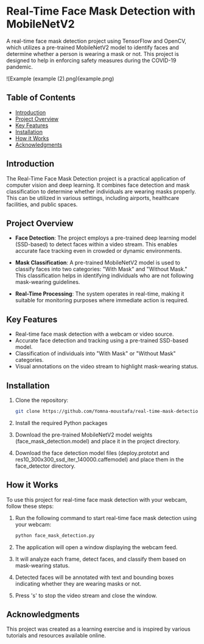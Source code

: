 # Real-Time Face Mask Detection with MobileNetV2

A real-time face mask detection project using TensorFlow and OpenCV, which utilizes a pre-trained MobileNetV2 model to identify faces and determine whether a person is wearing a mask or not. This project is designed to help in enforcing safety measures during the COVID-19 pandemic.

![Example (example (2).png)(example.png)

## Table of Contents

- [Introduction](#introduction)
- [Project Overview](#project-overview)
- [Key Features](#key-features)
- [Installation](#installation)
- [How it Works](#how-it-works)
- [Acknowledgments](#acknowledgments)

## Introduction

The Real-Time Face Mask Detection project is a practical application of computer vision and deep learning. It combines face detection and mask classification to determine whether individuals are wearing masks properly. This can be utilized in various settings, including airports, healthcare facilities, and public spaces.

## Project Overview

- **Face Detection**: The project employs a pre-trained deep learning model (SSD-based) to detect faces within a video stream. This enables accurate face tracking even in crowded or dynamic environments.

- **Mask Classification**: A pre-trained MobileNetV2 model is used to classify faces into two categories: "With Mask" and "Without Mask." This classification helps in identifying individuals who are not following mask-wearing guidelines.

- **Real-Time Processing**: The system operates in real-time, making it suitable for monitoring purposes where immediate action is required.

## Key Features

- Real-time face mask detection with a webcam or video source.
- Accurate face detection and tracking using a pre-trained SSD-based model.
- Classification of individuals into "With Mask" or "Without Mask" categories.
- Visual annotations on the video stream to highlight mask-wearing status.

## Installation

1. Clone the repository:

   ```bash
   git clone https://github.com/Yomna-moustafa/real-time-mask-detection.git
2. Install the required Python packages   
3. Download the pre-trained MobileNetV2 model weights (face_mask_detection.model) and place it in the project directory.
4. Download the face detection model files (deploy.prototxt and res10_300x300_ssd_iter_140000.caffemodel) and place them in the face_detector directory.

## How it Works

To use this project for real-time face mask detection with your webcam, follow these steps:

1. Run the following command to start real-time face mask detection using your webcam:

   ```bash
   python face_mask_detection.py  
2. The application will open a window displaying the webcam feed.
3. It will analyze each frame, detect faces, and classify them based on mask-wearing status.
4. Detected faces will be annotated with text and bounding boxes indicating whether they are wearing masks or not.
5. Press 's' to stop the video stream and close the window.


## Acknowledgments

This project was created as a learning exercise and is inspired by various tutorials and resources available online.


